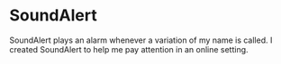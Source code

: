 # SoundAlert
SoundAlert plays an alarm whenever a variation of my name is called. I created SoundAlert to help me pay attention in an online setting.
